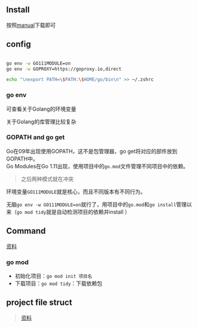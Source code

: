 ## Install
按照[manual](https://go.dev/doc/install)下载即可
## config
```bash

go env -w GO111MODULE=on 
go env -w GOPROXY=https://goproxy.io,direct

echo "\nexport PATH=\$PATH:\$HOME/go/bin\n" >> ~/.zshrc
```

### go env
可查看关于Golang的环境变量




关于Golang的库管理比较复杂



### GOPATH and go get
Go在09年出现使用GOPATH，这不是包管理器，go get将对应的部件放到GOPATH中。  
Go Modules在Go 1.11出现，使用项目中的`go.mod`文件管理不同项目中的依赖。
>之后两种模式就在冲突

环境变量`GO111MODULE`就是核心，而且不同版本有不同行为。  

无脑`go env -w GO111MODULE=on`就行了，用项目中的`go.mod`和`go install`管理以来（`go mod tidy`就是自动检测项目的依赖并install ）

## Command
[资料](https://docs.kilvn.com/go_command_tutorial/)

### go mod

+ 初始化项目：`go mod init 项目名`
+ 下载项目：`go mod tidy`：下载依赖包

## project file struct

>[资料](https://github.com/golang-standards/project-layout/blob/master/README_zh.md)

